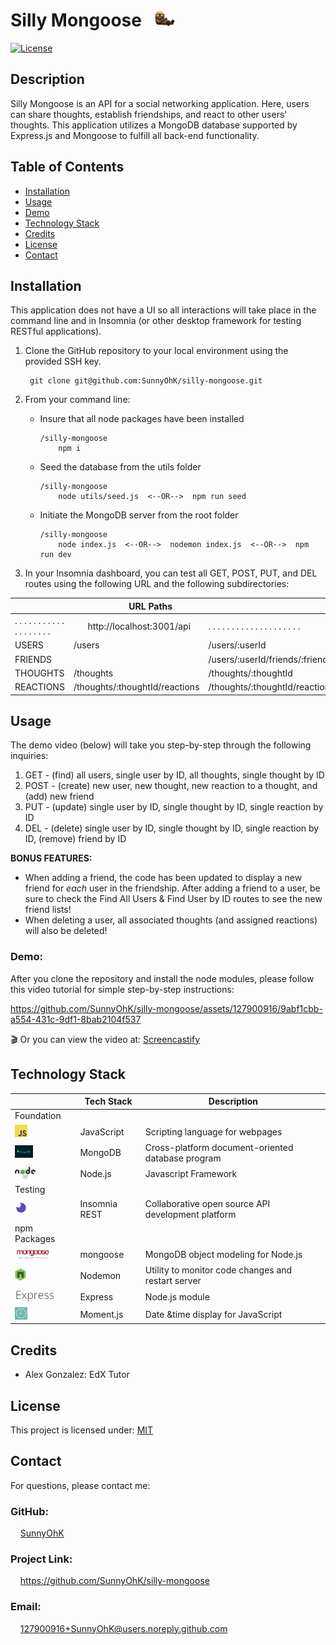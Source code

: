 # Silly Mongoose  &nbsp; <img height="26px" src="assets/mongoose-img.png">

[![License](https://img.shields.io/badge/License-MIT-yellow.svg)](https://choosealicense.com/licenses/mit) 


## Description
Silly Mongoose is an API for a social networking application. Here, users can share thoughts, establish friendships, and react to other users' thoughts. This application utilizes a MongoDB database supported by Express.js and Mongoose to fulfill all back-end functionality.

## Table of Contents

- [Installation](#installation)
- [Usage](#usage)
- [Demo](#demo)
- [Technology Stack](#technology-stack)
- [Credits](#credits)
- [License](#license)
- [Contact](#contact)

## Installation

This application does not have a UI so all interactions will take place in the command line and in Insomnia (or other desktop framework for testing RESTful applications). 
1. Clone the GitHub repository to your local environment using the provided SSH key.

        git clone git@github.com:SunnyOhK/silly-mongoose.git


2. From your command line:
    - Insure that all node packages have been installed

          /silly-mongoose
              npm i
    - Seed the database from the utils folder
    
          /silly-mongoose
              node utils/seed.js  <--OR-->  npm run seed
            
    - Initiate the MongoDB server from the root folder

          /silly-mongoose
              node index.js  <--OR-->  nodemon index.js  <--OR-->  npm run dev

3. In your Insomnia dashboard, you can test all GET, POST, PUT, and DEL routes using the following URL and the following subdirectories:


|  | &nbsp; &nbsp; &nbsp; &nbsp; &nbsp; &nbsp;   URL Paths |  | 
| ---- | --- | --- | 
| . . . . . . . . . . . . . . . . . . . | &nbsp; &nbsp; &nbsp;  http://localhost:3001/api | . . . . . . . . . . . . . . . . . . . . | 
| USERS | /users | /users/:userId  |
| FRIENDS |  | /users/:userId/friends/:friendId |
| THOUGHTS | /thoughts | /thoughts/:thoughtId |
| REACTIONS | /thoughts/:thoughtId/reactions | /thoughts/:thoughtId/reactions/:reactionId |



## Usage 

The demo video (below) will take you step-by-step through the following inquiries:
1. GET - (find) all users, single user by ID, all thoughts, single thought by ID 
2. POST - (create) new user, new thought, new reaction to a thought, and (add) new friend
3. PUT - (update) single user by ID, single thought by ID, single reaction by ID
4. DEL - (delete) single user by ID, single thought by ID, single reaction by ID, (remove) friend by ID


<b>BONUS FEATURES:</b> 
- When adding a friend, the code has been updated to display a new friend for <i>each</i> user in the friendship. After adding a friend to a user, be sure to check the Find All Users & Find User by ID routes to see the new friend lists! 
- When deleting a user, all associated thoughts (and assigned reactions) will also be deleted!


### Demo:

After you clone the repository and install the node modules, please follow this video tutorial for simple step-by-step instructions:



https://github.com/SunnyOhK/silly-mongoose/assets/127900916/9abf1cbb-a554-431c-9df1-8bab2104f537




🎬 Or you can view the video at: [Screencastify](https://drive.google.com/file/d/1G1wqXve4cfnJ6LX2E4W0oRmq54oSttIc/view)

## Technology Stack

|  | Tech Stack | Description |
| ---- | --- | --- |
| Foundation |  |  |
| <img height="20px" src="assets/jsIcon.png"> | JavaScript | Scripting language for webpages |
| <img height="20px" src="assets/mongoIcon.png"> | MongoDB | Cross-platform document-oriented database program |
| <img height="20px" src="assets/nodeIcon.png"> | Node.js | Javascript Framework |
| Testing |  |  |
| <img height="20px" src="assets/insomniaIcon.png"> | Insomnia REST | Collaborative open source API development platform |
| npm Packages |  |  |
| <img height="20px" src="assets/mongooseIcon.png"> | mongoose | MongoDB object modeling for Node.js |
| <img height="20px" src="assets/nodemon-icon.png"> | Nodemon | Utility to monitor code changes and restart server |
| <img height="20px" src="assets/expressJsIcon.png"> | Express | Node.js module |
| <img height="20px" src="assets/momentIcon.png"> | Moment.js | Date &time display for JavaScript |


## Credits
- Alex Gonzalez: EdX Tutor


## License
This project is licensed under: [MIT](https://choosealicense.com/licenses/mit/)
<br>

## Contact

For questions, please contact me:

### GitHub: 
  &nbsp;&nbsp;&nbsp; [SunnyOhK](https://github.com/SunnyOhK)
### Project Link: 
  &nbsp;&nbsp;&nbsp; https://github.com/SunnyOhK/silly-mongoose
### Email: 
  &nbsp;&nbsp;&nbsp; 127900916+SunnyOhK@users.noreply.github.com
